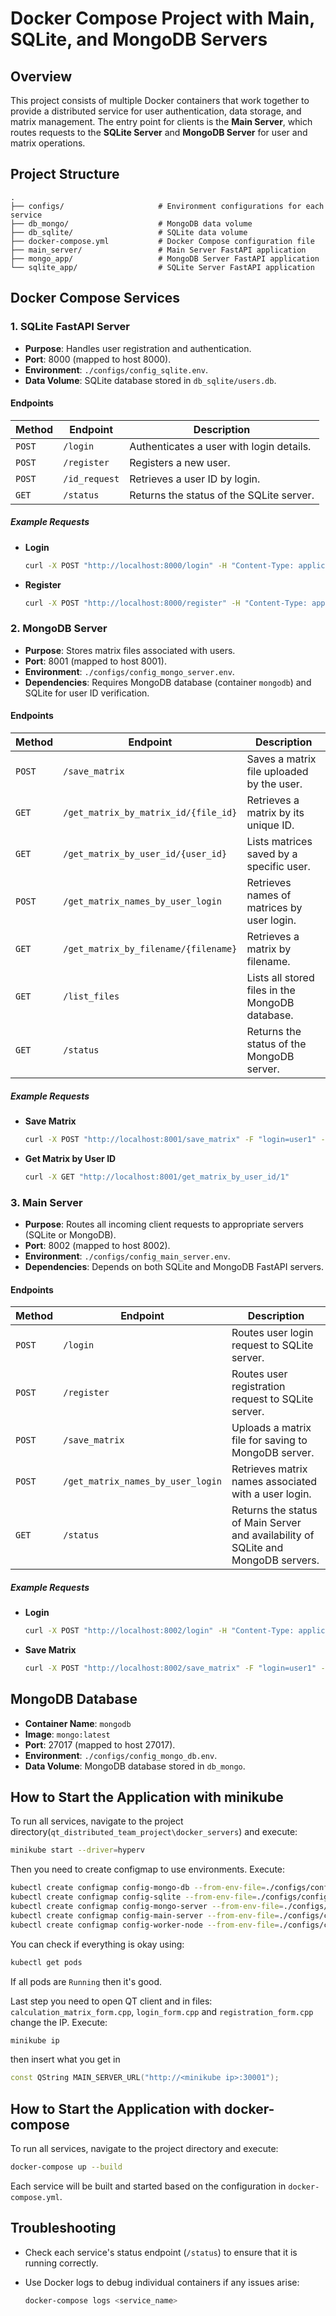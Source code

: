 # Docker Compose Project with Main, SQLite, and MongoDB Servers

## Overview

This project consists of multiple Docker containers that work together to provide a distributed service for user authentication, data storage, and matrix management. The entry point for clients is the **Main Server**, which routes requests to the **SQLite Server** and **MongoDB Server** for user and matrix operations.

## Project Structure

```plaintext
.
├── configs/                     # Environment configurations for each service
├── db_mongo/                    # MongoDB data volume
├── db_sqlite/                   # SQLite data volume
├── docker-compose.yml           # Docker Compose configuration file
├── main_server/                 # Main Server FastAPI application
├── mongo_app/                   # MongoDB Server FastAPI application
└── sqlite_app/                  # SQLite Server FastAPI application
```

## Docker Compose Services

### 1. SQLite FastAPI Server

- **Purpose**: Handles user registration and authentication.
- **Port**: 8000 (mapped to host 8000).
- **Environment**: `./configs/config_sqlite.env`.
- **Data Volume**: SQLite database stored in `db_sqlite/users.db`.

#### Endpoints

| Method   | Endpoint        | Description                              |
| -------- | --------------- | ---------------------------------------- |
| `POST` | `/login`      | Authenticates a user with login details. |
| `POST` | `/register`   | Registers a new user.                    |
| `POST` | `/id_request` | Retrieves a user ID by login.            |
| `GET`  | `/status`     | Returns the status of the SQLite server. |

##### Example Requests

- **Login**

  ```bash
  curl -X POST "http://localhost:8000/login" -H "Content-Type: application/json" -d '{"login": "user1", "password": "pass123"}'
  ```
- **Register**

  ```bash
  curl -X POST "http://localhost:8000/register" -H "Content-Type: application/json" -d '{"name": "Alice", "email": "alice@example.com", "login": "user1", "password": "pass123"}'
  ```

### 2. MongoDB Server

- **Purpose**: Stores matrix files associated with users.
- **Port**: 8001 (mapped to host 8001).
- **Environment**: `./configs/config_mongo_server.env`.
- **Dependencies**: Requires MongoDB database (container `mongodb`) and SQLite for user ID verification.

#### Endpoints

| Method   | Endpoint                               | Description                                     |
| -------- | -------------------------------------- | ----------------------------------------------- |
| `POST` | `/save_matrix`                       | Saves a matrix file uploaded by the user.       |
| `GET`  | `/get_matrix_by_matrix_id/{file_id}` | Retrieves a matrix by its unique ID.            |
| `GET`  | `/get_matrix_by_user_id/{user_id}`   | Lists matrices saved by a specific user.        |
| `POST` | `/get_matrix_names_by_user_login`    | Retrieves names of matrices by user login.      |
| `GET`  | `/get_matrix_by_filename/{filename}` | Retrieves a matrix by filename.                 |
| `GET`  | `/list_files`                        | Lists all stored files in the MongoDB database. |
| `GET`  | `/status`                            | Returns the status of the MongoDB server.       |

##### Example Requests

- **Save Matrix**

  ```bash
  curl -X POST "http://localhost:8001/save_matrix" -F "login=user1" -F "matrix_file=@Matrix_JGL009.mtx"
  ```
- **Get Matrix by User ID**

  ```bash
  curl -X GET "http://localhost:8001/get_matrix_by_user_id/1"
  ```

### 3. Main Server

- **Purpose**: Routes all incoming client requests to appropriate servers (SQLite or MongoDB).
- **Port**: 8002 (mapped to host 8002).
- **Environment**: `./configs/config_main_server.env`.
- **Dependencies**: Depends on both SQLite and MongoDB FastAPI servers.

#### Endpoints

| Method   | Endpoint                            | Description                                                                       |
| -------- | ----------------------------------- | --------------------------------------------------------------------------------- |
| `POST` | `/login`                          | Routes user login request to SQLite server.                                       |
| `POST` | `/register`                       | Routes user registration request to SQLite server.                                |
| `POST` | `/save_matrix`                    | Uploads a matrix file for saving to MongoDB server.                               |
| `POST` | `/get_matrix_names_by_user_login` | Retrieves matrix names associated with a user login.                              |
| `GET`  | `/status`                         | Returns the status of Main Server and availability of SQLite and MongoDB servers. |

##### Example Requests

- **Login**

  ```bash
  curl -X POST "http://localhost:8002/login" -H "Content-Type: application/json" -d '{"login": "user1", "password": "pass123"}'
  ```
- **Save Matrix**

  ```bash
  curl -X POST "http://localhost:8002/save_matrix" -F "login=user1" -F "matrix_file=@Matrix_JGL009.mtx"
  ```

## MongoDB Database

- **Container Name**: `mongodb`
- **Image**: `mongo:latest`
- **Port**: 27017 (mapped to host 27017).
- **Environment**: `./configs/config_mongo_db.env`.
- **Data Volume**: MongoDB database stored in `db_mongo`.

## How to Start the Application with minikube
To run all services, navigate to the project directory(`qt_distributed_team_project\docker_servers`) and execute:
```bash
minikube start --driver=hyperv
```
Then you need to create configmap to use environments. Execute:
```bash
kubectl create configmap config-mongo-db --from-env-file=./configs/config_mongo_db.env
kubectl create configmap config-sqlite --from-env-file=./configs/config_sqlite.env
kubectl create configmap config-mongo-server --from-env-file=./configs/config_mongo_server.env
kubectl create configmap config-main-server --from-env-file=./configs/config_main_server.env
kubectl create configmap config-worker-node --from-env-file=./configs/config_worker_node_control_server.env
```
You can check if everything is okay using:
```bash
kubectl get pods
```
If all pods are `Running` then it's good.

Last step you need to open QT client and in files:
`calculation_matrix_form.cpp`, `login_form.cpp` and `registration_form.cpp` change the IP.
Execute:
```bash
minikube ip
```
then insert what you get in
```c++
const QString MAIN_SERVER_URL("http://<minikube ip>:30001");
```

## How to Start the Application with docker-compose

To run all services, navigate to the project directory and execute:

```bash
docker-compose up --build
```

Each service will be built and started based on the configuration in `docker-compose.yml`.

## Troubleshooting

- Check each service's status endpoint (`/status`) to ensure that it is running correctly.
- Use Docker logs to debug individual containers if any issues arise:

  ```bash
  docker-compose logs <service_name>
  ```

